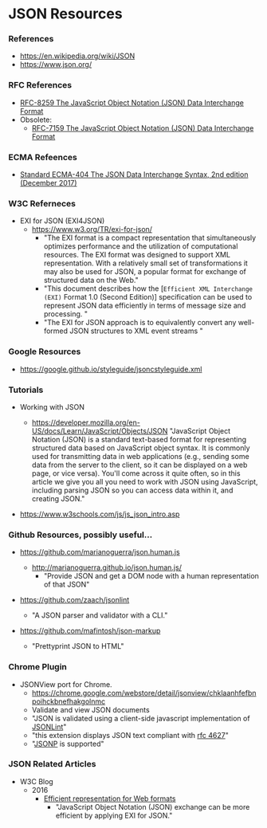 
JSON Resources
====

### References
* https://en.wikipedia.org/wiki/JSON
* https://www.json.org/


### RFC References
* [RFC-8259 The JavaScript Object Notation (JSON) Data Interchange Format](https://tools.ietf.org/html/rfc8259)
* Obsolete:
  * [RFC-7159 The JavaScript Object Notation (JSON) Data Interchange Format](https://tools.ietf.org/html/rfc7159/)


### ECMA Refeences
* [Standard ECMA-404 The JSON Data Interchange Syntax, 2nd edition (December 2017)](http://www.ecma-international.org/publications/standards/Ecma-404.htm)



### W3C Referneces
* EXI for JSON (EXI4JSON)
  * https://www.w3.org/TR/exi-for-json/
    * "The EXI format is a compact representation that simultaneously optimizes performance and the utilization of computational resources. The EXI format was designed to support XML representation. With a relatively small set of transformations it may also be used for JSON, a popular format for exchange of structured data on the Web."
    * "This document describes how the [```Efficient XML Interchange (EXI)``` Format 1.0 (Second Edition)] specification can be used to represent JSON data efficiently in terms of message size and processing. "
    * "The EXI for JSON approach is to equivalently convert any well-formed JSON structures to XML event streams "


### Google Resources
* https://google.github.io/styleguide/jsoncstyleguide.xml


### Tutorials
* Working with JSON
  * https://developer.mozilla.org/en-US/docs/Learn/JavaScript/Objects/JSON
    "JavaScript Object Notation (JSON) is a standard text-based format for representing structured data based on JavaScript object syntax. It is commonly used for transmitting data in web applications (e.g., sending some data from the server to the client, so it can be displayed on a web page, or vice versa). You'll come across it quite often, so in this article we give you all you need to work with JSON using JavaScript, including parsing JSON so you can access data within it, and creating JSON."

* https://www.w3schools.com/js/js_json_intro.asp



### Github Resources, possibly useful...
* https://github.com/marianoguerra/json.human.js
  * http://marianoguerra.github.io/json.human.js/
    * "Provide JSON and get a DOM node with a human representation of that JSON"

* https://github.com/zaach/jsonlint
  * "A JSON parser and validator with a CLI."

* https://github.com/mafintosh/json-markup
  * "Prettyprint JSON to HTML"



### Chrome Plugin
* JSONView port for Chrome.
  * https://chrome.google.com/webstore/detail/jsonview/chklaanhfefbnpoihckbnefhakgolnmc
  * Validate and view JSON documents
  * "JSON is validated using a client-side javascript implementation of [JSONLint](http://github.com/zaach/jsonlint)"
  * "this extension displays JSON text compliant with [rfc 4627](http://www.ietf.org/rfc/rfc4627.txt)"
  * "[JSONP](http://en.wikipedia.org/wiki/JSON#JSONP) is supported"



### JSON Related Articles
* W3C Blog
  * 2016
    * [Efficient representation for Web formats](https://www.w3.org/blog/2016/11/efficient-representation-for-web-formats/)
      * "JavaScript Object Notation (JSON) exchange can be more efficient by applying EXI for JSON."
